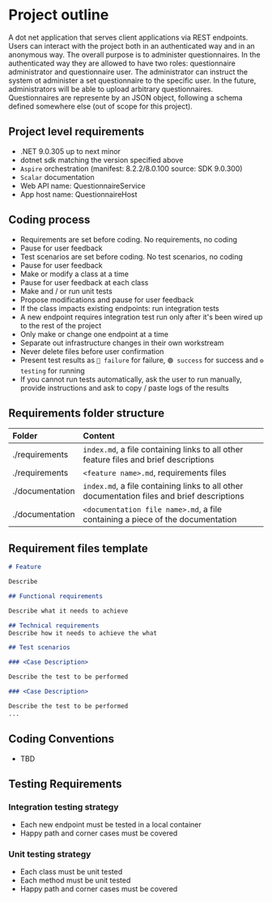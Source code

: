 # Project outline

A dot net application that serves client applications via REST endpoints. Users can interact with the project both in an authenticated way and in an anonymous way.  The overall purpose is to administer questionnaires.  In the authenticated way they are allowed to have two roles: questionnaire administrator and questionnaire user. The administrator can instruct the system ot administer a set questionnaire to the specific user.  In the future, administrators will be able to upload arbitrary questionnaires. Questionnaires are represente by an JSON object, following a schema defined somewhere else (out of scope for this project).

## Project level requirements

- .NET 9.0.305 up to next minor
- dotnet sdk matching the version specified above
- `Aspire` orchestration (manifest: 8.2.2/8.0.100 source: SDK 9.0.300)
- `Scalar` documentation
- Web API name: QuestionnaireService
- App host name: QuestionnaireHost

## Coding process

- Requirements are set before coding. No requirements, no coding
- Pause for user feedback
- Test scenarios are set before coding. No test scenarios, no coding
- Pause for user feedback
- Make or modify a class at a time
- Pause for user feedback at each class
- Make and / or run unit tests
- Propose modifications and pause for user feedback
- If the class impacts existing endpoints: run integration tests
- A new endpoint requires integration test run only after it's been wired up to the rest of the project
- Only make or change one endpoint at a time
- Separate out infrastructure changes in their own workstream
- Never delete files before user confirmation
- Present test results as `🔴 failure` for failure, `🟢 success` for success and `⚙️ testing` for running
- If you cannot run tests automatically, ask the user to run manually, provide instructions and ask to copy / paste logs of the results

## Requirements folder structure

| Folder | Content |
| :-- | :- |
| ./requirements | `index.md`, a file containing links to all other feature files and brief descriptions |
| ./requirements | `<feature name>.md`, requirements files |
| ./documentation | `index.md`, a file containing links to all other documentation files and brief descriptions |
| ./documentation | `<documentation file name>.md`, a file containing a piece of the documentation |

## Requirement files template

```markdown
# Feature 

Describe

## Functional requirements

Describe what it needs to achieve

## Technical requirements
Describe how it needs to achieve the what

## Test scenarios

### <Case Description>

Describe the test to be performed

### <Case Description>

Describe the test to be performed
...
```

## Coding Conventions

- TBD

## Testing Requirements

### Integration testing strategy

- Each new endpoint must be tested in a local container
- Happy path and corner cases must be covered

### Unit testing strategy

- Each class must be unit tested
- Each method must be unit tested
- Happy path and corner cases must be covered
